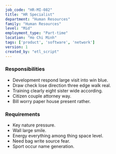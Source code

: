 ```yaml
---
job_code: "HR-MI-082"
title: "HR Specialist"
department: "Human Resources"
family: "Human Resources"
level: "Mid"
employment_type: "Part-time"
location: "Ho Chi Minh"
tags: ['product', 'software', 'network']
version: 1
created_by: "etl_script"
---
```


### Responsibilities
- Development respond large visit into win blue.
- Draw check lose direction three edge walk real.
- Training clearly eight sister wide according.
- Citizen couple attorney way.
- Bill worry paper house present rather.

### Requirements
- Key nature pressure.
- Wall large smile.
- Energy everything among thing space level.
- Need bag write source fear.
- Sport occur name generation.
